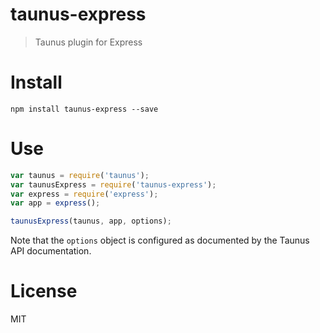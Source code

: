 # taunus-express

> Taunus plugin for Express

# Install

```shell
npm install taunus-express --save
```

# Use

```js
var taunus = require('taunus');
var taunusExpress = require('taunus-express');
var express = require('express');
var app = express();

taunusExpress(taunus, app, options);
```

Note that the `options` object is configured as documented by the Taunus API documentation.

# License

MIT
